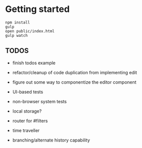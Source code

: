 # Getting started

```
npm install
gulp 
open public/index.html
gulp watch
```

## TODOS
- finish todos example
 - refactor/cleanup of code duplication from implementing edit
 - figure out some way to componentize the editor component

 - UI-based tests
 - non-browser system tests
 - local storage?
 - router for #filters

- time traveller
 - branching/alternate history capability
